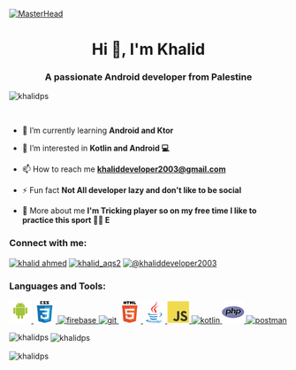 [![MasterHead](https://www.reddit.com/r/ResetCollection/comments/132m4ve/i_made_a_proper_android_banner/#lightbox)](https://github.com/KhalidPS)
<h1 align="center">Hi 👋, I'm Khalid</h1>
<h3 align="center">A passionate Android developer from Palestine</h3>

<p align="left"> <img src="https://komarev.com/ghpvc/?username=khalidps&label=Profile%20views&color=0e75b6&style=flat" alt="khalidps" /> </p>

<p align="left"> <a href="https://twitter.com/" target="blank"><img src="https://img.shields.io/twitter/follow/?logo=twitter&style=for-the-badge" alt="" /></a> </p>

- 🌱 I’m currently learning **Android and Ktor**

- 👀 I’m interested in **Kotlin and Android 💻**

- 📫 How to reach me **khaliddeveloper2003@gmail.com**

- ⚡ Fun fact **Not All developer lazy and don't like to be social**

- 💖 More about me **I'm Tricking player so on my free time I like to practice this sport 🤸‍♂️ E**

<h3 align="left">Connect with me:</h3>
<p align="left">
<a href="https://linkedin.com/in/khalid ahmed" target="blank"><img align="center" src="https://raw.githubusercontent.com/rahuldkjain/github-profile-readme-generator/master/src/images/icons/Social/linked-in-alt.svg" alt="khalid ahmed" height="30" width="40" /></a>
<a href="https://instagram.com/khalid_aqs2" target="blank"><img align="center" src="https://raw.githubusercontent.com/rahuldkjain/github-profile-readme-generator/master/src/images/icons/Social/instagram.svg" alt="khalid_aqs2" height="30" width="40" /></a>
<a href="https://medium.com/@khaliddeveloper2003" target="blank"><img align="center" src="https://raw.githubusercontent.com/rahuldkjain/github-profile-readme-generator/master/src/images/icons/Social/medium.svg" alt="@khaliddeveloper2003" height="30" width="40" /></a>
</p>

<h3 align="left">Languages and Tools:</h3>
<p align="left"> <a href="https://developer.android.com" target="_blank" rel="noreferrer"> <img src="https://raw.githubusercontent.com/devicons/devicon/master/icons/android/android-original-wordmark.svg" alt="android" width="40" height="40"/> </a> <a href="https://www.w3schools.com/css/" target="_blank" rel="noreferrer"> <img src="https://raw.githubusercontent.com/devicons/devicon/master/icons/css3/css3-original-wordmark.svg" alt="css3" width="40" height="40"/> </a> <a href="https://firebase.google.com/" target="_blank" rel="noreferrer"> <img src="https://www.vectorlogo.zone/logos/firebase/firebase-icon.svg" alt="firebase" width="40" height="40"/> </a> <a href="https://git-scm.com/" target="_blank" rel="noreferrer"> <img src="https://www.vectorlogo.zone/logos/git-scm/git-scm-icon.svg" alt="git" width="40" height="40"/> </a> <a href="https://www.w3.org/html/" target="_blank" rel="noreferrer"> <img src="https://raw.githubusercontent.com/devicons/devicon/master/icons/html5/html5-original-wordmark.svg" alt="html5" width="40" height="40"/> </a> <a href="https://www.java.com" target="_blank" rel="noreferrer"> <img src="https://raw.githubusercontent.com/devicons/devicon/master/icons/java/java-original.svg" alt="java" width="40" height="40"/> </a> <a href="https://developer.mozilla.org/en-US/docs/Web/JavaScript" target="_blank" rel="noreferrer"> <img src="https://raw.githubusercontent.com/devicons/devicon/master/icons/javascript/javascript-original.svg" alt="javascript" width="40" height="40"/> </a> <a href="https://kotlinlang.org" target="_blank" rel="noreferrer"> <img src="https://www.vectorlogo.zone/logos/kotlinlang/kotlinlang-icon.svg" alt="kotlin" width="40" height="40"/> </a> <a href="https://www.php.net" target="_blank" rel="noreferrer"> <img src="https://raw.githubusercontent.com/devicons/devicon/master/icons/php/php-original.svg" alt="php" width="40" height="40"/> </a> <a href="https://postman.com" target="_blank" rel="noreferrer"> <img src="https://www.vectorlogo.zone/logos/getpostman/getpostman-icon.svg" alt="postman" width="40" height="40"/> </a> </p>

<p><img align="left" src="https://github-readme-stats.vercel.app/api/top-langs?username=khalidps&show_icons=true&locale=en&layout=compact" alt="khalidps" /></p>

<p>&nbsp;<img align="center" src="https://github-readme-stats.vercel.app/api?username=khalidps&show_icons=true&locale=en" alt="khalidps" /></p>

<p><img align="center" src="https://github-readme-streak-stats.herokuapp.com/?user=khalidps&" alt="khalidps" /></p>

